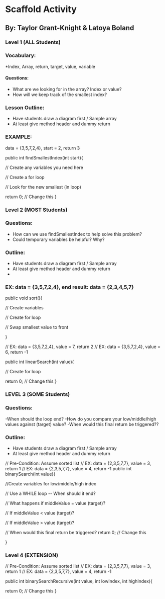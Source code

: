 # Scaffold Activity

## By: Taylor Grant-Knight & Latoya Boland

### Level 1 (ALL Students)

### Vocabulary:
*Index, Array, return, target, value, variable

#### Questions:
- What are we looking for in the array? Index or value?
- How will we keep track of the smallest index?

### Lesson Outline:
* Have students draw a diagram first / Sample array
* At least give method header and dummy return

### EXAMPLE: 

data = {3,5,7,2,4}, start = 2, return 3

public int findSmallestIndex(int start){
  
  // Create any variables you need here

  // Create a for loop
  
  // Look for the new smallest (in loop)

  return 0; // Change this
}


### Level 2 (MOST Students)

### Questions: 
- How can we use findSmallestIndex to help solve this problem?
- Could temporary variables be helpful? Why?

### Outline:
* Have students draw a diagram first / Sample array
* At least give method header and dummy return
* 
### EX: data = {3,5,7,2,4}, end result: data = {2,3,4,5,7}

public void sort(){

  // Create variables 

  // Create for loop

  // Swap smallest value to front

  
}

// EX: data = {3,5,7,2,4}, value = 7, return 2
// EX: data = {3,5,7,2,4}, value = 6, return -1

public int linearSearch(int value){

// Create for loop

  return 0; // Change this
}


### LEVEL 3 (SOME Students) 

### Questions: 
-When should the loop end?
-How do you compare your low/middle/high values against (target) value?
-When would this final return be triggered??

### Outline:
* Have students draw a diagram first / Sample array
* At least give method header and dummy return

// Pre-Condition: Assume sorted list
// EX: data = {2,3,5,7,7}, value = 3, return 1
// EX: data = {2,3,5,7,7}, value = 4, return -1
public int binarySearch(int value){

  //Create variables for low/middle/high index

  // Use a WHILE loop -- When should it end?

  // What happens if middleValue = value (target)? 
  
  // If middleValue < value (target)? 
  
  // If middleValue > value (target)?

  // When would this final return be triggered?
  return 0; // Change this
  
}

    
### Level 4 (EXTENSION)

// Pre-Condition: Assume sorted list
// EX: data = {2,3,5,7,7}, value = 3, return 1
// EX: data = {2,3,5,7,7}, value = 4, return -1

public int binarySearchRecursive(int value, int lowIndex, int highIndex){

  return 0; // Change this
}